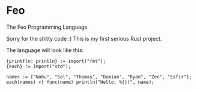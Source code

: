# Feo
The Feo Programming Language

Sorry for the shitty code :) This is my first serious Rust project.

The language will look like this:
```
{printfln: println} := import("fmt");
{each} := import("std");

names := ["Nobu", "Sol", "Thomas", "Damian", "Ryan", "Zen", "Esfir"];
each(names) <| func(name) println("Hello, %{}!", name);
```
